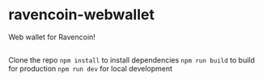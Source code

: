 # ravencoin-webwallet
Web wallet for Ravencoin!


##
Clone the repo
`npm install` to install dependencies
`npm run build` to build for production
`npm run dev` for local development

